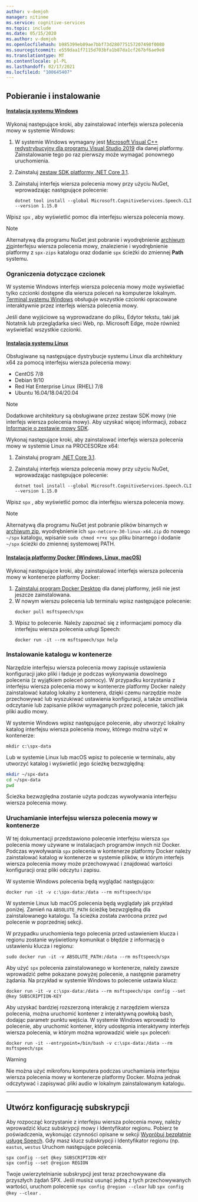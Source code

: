 ```yaml
---
author: v-demjoh
manager: nitinme
ms.service: cognitive-services
ms.topic: include
ms.date: 05/15/2020
ms.author: v-demjoh
ms.openlocfilehash: b985399eb89ae7bbf73d280775157207498f0080
ms.sourcegitcommit: e559daa1f7115d703bfa1b87da1cf267bf6ae9e8
ms.translationtype: MT
ms.contentlocale: pl-PL
ms.lasthandoff: 02/17/2021
ms.locfileid: "100645407"
---
```

## <a name="download-and-install"></a>Pobieranie i instalowanie

#### <a name="windows-install"></a>[Instalacja systemu Windows](#tab/windowsinstall)

Wykonaj następujące kroki, aby zainstalować interfejs wiersza polecenia mowy w systemie Windows:

1. W systemie Windows wymagany jest [Microsoft Visual C++ redystrybucyjny dla programu Visual Studio 2019](https://support.microsoft.com/help/2977003/the-latest-supported-visual-c-downloads) dla danej platformy. Zainstalowanie tego po raz pierwszy może wymagać ponownego uruchomienia.
1. Zainstaluj [zestaw SDK platformy .NET Core 3,1](/dotnet/core/install/linux).
2. Zainstaluj interfejs wiersza polecenia mowy przy użyciu NuGet, wprowadzając następujące polecenie:

   ```console
   dotnet tool install --global Microsoft.CognitiveServices.Speech.CLI --version 1.15.0
   ```
Wpisz `spx` , aby wyświetlić pomoc dla interfejsu wiersza polecenia mowy.

> [!NOTE]
> Alternatywą dla programu NuGet jest pobranie i wyodrębnienie [archiwum zip](https://aka.ms/speech/spx-zips.zip)interfejsu wiersza polecenia mowy, znalezienie i wyodrębnienie platformy z `spx-zips` katalogu oraz dodanie `spx` ścieżki do zmiennej **Path** systemu.


### <a name="font-limitations"></a>Ograniczenia dotyczące czcionek

W systemie Windows interfejs wiersza polecenia mowy może wyświetlać tylko czcionki dostępne dla wiersza poleceń na komputerze lokalnym.
[Terminal systemu Windows](https://www.microsoft.com/en-us/p/windows-terminal/9n0dx20hk701) obsługuje wszystkie czcionki opracowane interaktywnie przez interfejs wiersza polecenia mowy.

Jeśli dane wyjściowe są wyprowadzane do pliku, Edytor tekstu, taki jak Notatnik lub przeglądarka sieci Web, np. Microsoft Edge, może również wyświetlać wszystkie czcionki.

#### <a name="linux-install"></a>[Instalacja systemu Linux](#tab/linuxinstall)

Obsługiwane są następujące dystrybucje systemu Linux dla architektury x64 za pomocą interfejsu wiersza polecenia mowy:

* CentOS 7/8
* Debian 9/10 
* Red Hat Enterprise Linux (RHEL) 7/8
* Ubuntu 16.04/18.04/20.04

> [!NOTE]
> Dodatkowe architektury są obsługiwane przez zestaw SDK mowy (nie interfejs wiersza polecenia mowy). Aby uzyskać więcej informacji, zobacz [Informacje o zestawie mowy SDK](../speech-sdk.md).

Wykonaj następujące kroki, aby zainstalować interfejs wiersza polecenia mowy w systemie Linux na PROCESORze x64:

1. Zainstaluj program [.NET Core 3,1](/dotnet/core/install/linux).
2. Zainstaluj interfejs wiersza polecenia mowy przy użyciu NuGet, wprowadzając następujące polecenie:

    `dotnet tool install --global Microsoft.CognitiveServices.Speech.CLI --version 1.15.0`

Wpisz `spx` , aby wyświetlić pomoc dla interfejsu wiersza polecenia mowy.

> [!NOTE]
> Alternatywą dla programu NuGet jest pobranie plików binarnych w [archiwum zip](https://aka.ms/speech/spx-zips.zip), wyodrębnienie ich `spx-netcore-30-linux-x64.zip` do nowego `~/spx` katalogu, wpisanie `sudo chmod +r+x spx` pliku binarnego i dodanie `~/spx` ścieżki do zmiennej systemowej PATH.


#### <a name="docker-install-windows-linux-macos"></a>[Instalacja platformy Docker (Windows, Linux, macOS)](#tab/dockerinstall)

Wykonaj następujące kroki, aby zainstalować interfejs wiersza polecenia mowy w kontenerze platformy Docker:

1. <a href="https://www.docker.com/get-started" target="_blank">Zainstaluj program Docker <span class="docon docon-navigate-external x-hidden-focus"></span> Desktop</a> dla danej platformy, jeśli nie jest jeszcze zainstalowana.
2. W nowym wierszu polecenia lub terminalu wpisz następujące polecenie:
   ```console   
   docker pull msftspeech/spx
   ```
3. Wpisz to polecenie. Należy zapoznać się z informacjami pomocy dla interfejsu wiersza polecenia usługi Speech:
   ```console 
   docker run -it --rm msftspeech/spx help
   ```

### <a name="mount-a-directory-in-the-container"></a>Instalowanie katalogu w kontenerze

Narzędzie interfejsu wiersza polecenia mowy zapisuje ustawienia konfiguracji jako pliki i ładuje je podczas wykonywania dowolnego polecenia (z wyjątkiem poleceń pomocy).
W przypadku korzystania z interfejsu wiersza polecenia mowy w kontenerze platformy Docker należy zainstalować katalog lokalny z kontenera, dzięki czemu narzędzie może przechowywać lub wyszukiwać ustawienia konfiguracji, a także umożliwia odczytanie lub zapisanie plików wymaganych przez polecenie, takich jak pliki audio mowy.

W systemie Windows wpisz następujące polecenie, aby utworzyć lokalny katalog interfejsu wiersza polecenia mowy, którego można użyć w kontenerze:

`mkdir c:\spx-data`

Lub w systemie Linux lub macOS wpisz to polecenie w terminalu, aby utworzyć katalog i wyświetlić jego ścieżkę bezwzględną:

```bash
mkdir ~/spx-data
cd ~/spx-data
pwd
```

Ścieżka bezwzględna zostanie użyta podczas wywoływania interfejsu wiersza polecenia mowy.

### <a name="run-speech-cli-in-the-container"></a>Uruchamianie interfejsu wiersza polecenia mowy w kontenerze

W tej dokumentacji przedstawiono polecenie interfejsu wiersza `spx` polecenia mowy używane w instalacjach programów innych niż Docker.
Podczas wywoływania `spx` polecenia w kontenerze platformy Docker należy zainstalować katalog w kontenerze w systemie plików, w którym interfejs wiersza polecenia mowy może przechowywać i znajdować wartości konfiguracji oraz pliki odczytu i zapisu.

W systemie Windows polecenia będą wyglądać następująco:

```console
docker run -it -v c:\spx-data:/data --rm msftspeech/spx
```

W systemie Linux lub macOS polecenia będą wyglądały jak przykład poniżej. Zamień na `ABSOLUTE_PATH` ścieżkę bezwzględną dla zainstalowanego katalogu. Ta ścieżka została zwrócona przez `pwd` polecenie w poprzedniej sekcji. 

W przypadku uruchomienia tego polecenia przed ustawieniem klucza i regionu zostanie wyświetlony komunikat o błędzie z informacją o ustawieniu klucza i regionu:
```console   
sudo docker run -it -v ABSOLUTE_PATH:/data --rm msftspeech/spx
```

Aby użyć `spx` polecenia zainstalowanego w kontenerze, należy zawsze wprowadzić pełne pokazane powyżej polecenie, a następnie parametry żądania.
Na przykład w systemie Windows to polecenie ustawia klucz:

```console
docker run -it -v c:\spx-data:/data --rm msftspeech/spx config --set @key SUBSCRIPTION-KEY
```

Aby uzyskać bardziej rozszerzoną interakcję z narzędziem wiersza polecenia, można uruchomić kontener z interaktywną powłoką bash, dodając parametr punktu wejścia.
W systemie Windows wprowadź to polecenie, aby uruchomić kontener, który udostępnia interaktywny interfejs wiersza polecenia, w którym można wprowadzić wiele `spx` poleceń:
```console
docker run -it --entrypoint=/bin/bash -v c:\spx-data:/data --rm msftspeech/spx
```

> [!WARNING]
> Nie można użyć mikrofonu komputera podczas uruchamiania interfejsu wiersza polecenia mowy w kontenerze platformy Docker. Można jednak odczytywać i zapisywać pliki audio w lokalnym zainstalowanym katalogu. 

<!-- Need to troubleshoot issues with docker pull image

### Optional: Create a command line shortcut

If you're running the the Speech CLI from a Docker container on Linux or macOS you can create a shortcut. 

Follow these instructions to create a shortcut:
1. Open `.bash_profile` with your favorite text editor. For example:
   ```shell
   nano ~/.bash_profile
   ```
2. Next, add this function to your `.bash_profile`. Make sure you update this function with the correct path to your mounted directory:
   ```shell   
   spx(){
       sudo docker run -it -v ABSOLUTE_PATH:/data --rm msftspeech/spx
   }
   ```
3. Source your profile:
   ```shell
   source ~/.bash_profile
   ```
4. Now instead of running `sudo docker run -it -v ABSOLUTE_PATH:/data --rm msftspeech/spx`, you can just type `spx` followed by arguments. For example: 
   ```shell
   // Get some help
   spx help recognize

   // Recognize speech from an audio file 
   spx recognize --file /mounted/directory/file.wav
   ```

> [!WARNING]
> If you change the mounted directory that Docker is referencing, you need to update the function in `.bash_profile`.
--->
***

## <a name="create-subscription-config"></a>Utwórz konfigurację subskrypcji

Aby rozpocząć korzystanie z interfejsu wiersza polecenia mowy, należy wprowadzić klucz subskrypcji mowy i Identyfikator regionu. Pobierz te poświadczenia, wykonując czynności opisane w sekcji [Wypróbuj bezpłatnie usługę Speech](../overview.md#try-the-speech-service-for-free).
Gdy masz klucz subskrypcji i Identyfikator regionu (np. `eastus`, `westus` Uruchom następujące polecenia.

```console
spx config --set @key SUBSCRIPTION-KEY
spx config --set @region REGION
```

Twoje uwierzytelnianie subskrypcji jest teraz przechowywane dla przyszłych żądań SPX. Jeśli musisz usunąć jedną z tych przechowywanych wartości, uruchom polecenie `spx config @region --clear` lub `spx config @key --clear` .
